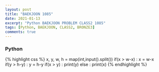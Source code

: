 ```yaml
---
layout: post
title: "BAEKJOON 1085"
date: 2021-01-13
excerpt: "Python BAEKJOON PROBLEM CLASS2 1085"
tags: [Python, BAEKJOON, CLASS2, BRONZE3]
comments: true
---
```


### Python
{% highlight css %}
x, y, w, h = map(int,input().split())
if(x > w-x) : x = w-x
if(y > h-y) : y = h-y
if(x > y) : print(y)
else : print(x)
{% endhighlight %}